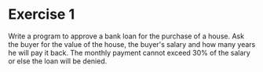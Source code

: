 # Exercise 1

Write a program to approve a bank loan for the purchase of a house. Ask the buyer for the value of the house, the buyer's salary and how many years he will pay it back. The monthly payment cannot exceed 30% of the salary or else the loan will be denied.
